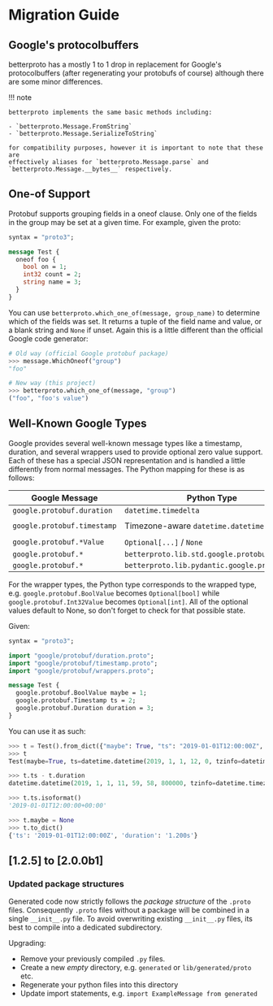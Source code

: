 Migration Guide
===============

## Google's protocolbuffers

betterproto has a mostly 1 to 1 drop in replacement for Google's protocolbuffers (after
regenerating your protobufs of course) although there are some minor differences.

!!! note

    betterproto implements the same basic methods including:

    - `betterproto.Message.FromString`
    - `betterproto.Message.SerializeToString`

    for compatibility purposes, however it is important to note that these are
    effectively aliases for `betterproto.Message.parse` and
    `betterproto.Message.__bytes__` respectively.


## One-of Support

Protobuf supports grouping fields in a oneof clause. Only one of the fields in the group
may be set at a given time. For example, given the proto:

```proto
syntax = "proto3";

message Test {
  oneof foo {
    bool on = 1;
    int32 count = 2;
    string name = 3;
  }
}
```

You can use `betterproto.which_one_of(message, group_name)` to determine which of the
fields was set. It returns a tuple of the field name and value, or a blank string and
`None` if unset. Again this is a little different than the official Google code
generator:

```python
# Old way (official Google protobuf package)
>>> message.WhichOneof("group")
"foo"

# New way (this project)
>>> betterproto.which_one_of(message, "group")
("foo", "foo's value")
```


## Well-Known Google Types

Google provides several well-known message types like a timestamp, duration, and several
wrappers used to provide optional zero value support. Each of these has a special JSON
representation and is handled a little differently from normal messages. The Python
mapping for these is as follows:

| Google Message                | Python Type                                    | Default                  |
|-------------------------------|------------------------------------------------|--------------------------|
| `google.protobuf.duration`    | `datetime.timedelta`                           | `0`                      |
| `google.protobuf.timestamp`   | Timezone-aware `datetime.datetime`             | `1970-01-01T00:00:00Z`   |
| `google.protobuf.*Value`      | `Optional[...]` / `None`                       | `None`                   |
| `google.protobuf.*`           | `betterproto.lib.std.google.protobuf.*`        | `None`                   |
| `google.protobuf.*`           | `betterproto.lib.pydantic.google.protobuf.*`   | `None`                   |

For the wrapper types, the Python type corresponds to the wrapped type, e.g.
``google.protobuf.BoolValue`` becomes ``Optional[bool]`` while
``google.protobuf.Int32Value`` becomes ``Optional[int]``. All of the optional values
default to None, so don't forget to check for that possible state.

Given:

```proto
syntax = "proto3";

import "google/protobuf/duration.proto";
import "google/protobuf/timestamp.proto";
import "google/protobuf/wrappers.proto";

message Test {
  google.protobuf.BoolValue maybe = 1;
  google.protobuf.Timestamp ts = 2;
  google.protobuf.Duration duration = 3;
}
```

You can use it as such:

```python
>>> t = Test().from_dict({"maybe": True, "ts": "2019-01-01T12:00:00Z", "duration": "1.200s"})
>>> t
Test(maybe=True, ts=datetime.datetime(2019, 1, 1, 12, 0, tzinfo=datetime.timezone.utc), duration=datetime.timedelta(seconds=1, microseconds=200000))

>>> t.ts - t.duration
datetime.datetime(2019, 1, 1, 11, 59, 58, 800000, tzinfo=datetime.timezone.utc)

>>> t.ts.isoformat()
'2019-01-01T12:00:00+00:00'

>>> t.maybe = None
>>> t.to_dict()
{'ts': '2019-01-01T12:00:00Z', 'duration': '1.200s'}
```


## [1.2.5] to [2.0.0b1]

### Updated package structures

Generated code now strictly follows the *package structure* of the `.proto` files.
Consequently `.proto` files without a package will be combined in a single
`__init__.py` file. To avoid overwriting existing `__init__.py` files, its best
to compile into a dedicated subdirectory.

Upgrading:

- Remove your previously compiled `.py` files.
- Create a new *empty* directory, e.g. `generated` or `lib/generated/proto` etc.
- Regenerate your python files into this directory
- Update import statements, e.g. `import ExampleMessage from generated`

